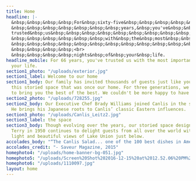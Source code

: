 ```yaml
---
title: Home
headline: |-
  &nbsp;&nbsp;&nbsp;&nbsp;For&nbsp;sixty-five&nbsp;&nbsp;&nbsp;&nbsp;&nbsp;&nbsp;<br>
  &nbsp;&nbsp;&nbsp;&nbsp;&nbsp;&nbsp;&nbsp;years,&nbsp;you've&nbsp;&nbsp;&nbsp;&nbsp;&nbsp;<br>
  trusted&nbsp;us&nbsp;&nbsp;&nbsp;&nbsp;&nbsp;&nbsp;&nbsp;&nbsp;&nbsp;&nbsp;&nbsp;<br>
  &nbsp;&nbsp;&nbsp;&nbsp;&nbsp;&nbsp;with&nbsp;the&nbsp;most&nbsp;&nbsp;&nbsp;<br>
  &nbsp;&nbsp;&nbsp;&nbsp;&nbsp;&nbsp;&nbsp;&nbsp;&nbsp;&nbsp;&nbsp;&nbsp;important
  &nbsp;&nbsp;&nbsp;&nbsp;<br>
  &nbsp;&nbsp;&nbsp;&nbsp;nights&nbsp;of&nbsp;your&nbsp;life.
headline_mobile: For 66 years, you've trusted us with the most important nights of
  your life.
section1_photo: "/uploads/exterior.jpg"
section1_label: Welcome to our home
section1_body: Our family has invited thousands of guests just like you to dine in
  this storied space that was once our home. For three generations, we've worked hard
  to bring you the best of the best. We couldn't be more happy to have you.
section2_photo: "/uploads/728255.jpg"
section2_body: Our Executive Chef Brady Williams joined Canlis in the summer of 2015.
  He brings his Japanese roots to Canlis’ classic Eastern influences.
section3_photo: "/uploads/Canlis_Leitz2.jpg"
section3_label: the space
section3_body: Though evolving over the years, our storied space designed by Roland
  Terry in 1950 continues to delight guests from all over the world with it’s natural
  light and beautiful views of Lake Union just below.
accolades_body: "“The Canlis Salad... one of the 100 best dishes in America.”"
accolades_credit: "- Saveur Magazine, 2015"
homephoto4: "/uploads/home-banner-bg-051.jpg"
homephoto5: "/uploads/Screen%20Shot%202016-12-15%20at%2012.52.06%20PM%20(1).png"
homephoto6: "/uploads/1110097.jpg"
layout: home
---
```


